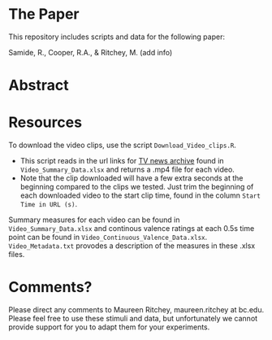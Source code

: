 # The Paper
This repository includes scripts and data for the following paper:

Samide, R., Cooper, R.A., & Ritchey, M. (add info)

# Abstract

# Resources
To download the video clips, use the script `Download_Video_clips.R`. 
- This script reads in the url links for [TV news archive](https://archive.org/details/tv) found in `Video_Summary_Data.xlsx` and returns a .mp4 file for each video. 
- Note that the clip downloaded will have a few extra seconds at the beginning compared to the clips we tested. Just trim the beginning of each downloaded video to the start clip time, found in the column `Start Time in URL (s)`. 

Summary measures for each video can be found in `Video_Summary_Data.xlsx` and continous valence ratings at each 0.5s time point can be found in `Video_Continuous_Valence_Data.xlsx`. `Video_Metadata.txt` provodes a description of the measures in these .xlsx files. 

# Comments?
Please direct any comments to Maureen Ritchey, maureen.ritchey at bc.edu. Please feel free to use these stimuli and data, but unfortunately we cannot provide support for you to adapt them for your experiments. 
